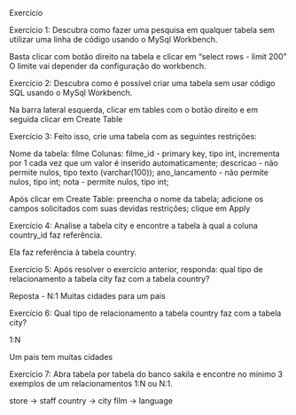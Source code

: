 Exercício


Exercício 1: Descubra como fazer uma pesquisa em qualquer tabela sem utilizar uma linha de código usando o MySql Workbench.

Basta clicar com botão direito na tabela e clicar em “select rows - limit 200” O limite vai depender da configuração do workbench.








Exercício 2: Descubra como é possível criar uma tabela sem usar código SQL usando o MySql Workbench.

Na barra lateral esquerda, clicar em tables com o botão direito e em seguida clicar em Create Table




Exercício 3: Feito isso, crie uma tabela com as seguintes restrições:

Nome da tabela: filme
Colunas:
filme_id - primary key, tipo int, incrementa por 1 cada vez que um valor é inserido automaticamente;
descricao - não permite nulos, tipo texto (varchar(100));
ano_lancamento - não permite nulos, tipo int;
nota - permite nulos, tipo int;


Após clicar em Create Table:
preencha o nome da tabela;
adicione os campos solicitados com suas devidas restrições;
clique em Apply




Exercício 4: Analise a tabela city e encontre a tabela à qual a coluna country_id faz referência.

Ela faz referência à tabela country.




Exercício 5: Após resolver o exercício anterior, responda: qual tipo de relacionamento a tabela city faz com a tabela country?


Reposta - N:1 
Muitas cidades para um pais 


Exercício 6: Qual tipo de relacionamento a tabela country faz com a tabela city?

1:N

Um pais tem muitas cidades 



Exercício 7: Abra tabela por tabela do banco sakila e encontre no mínimo 3 exemplos de um relacionamentos 1:N ou N:1.

store -> staff
country -> city
film -> language



